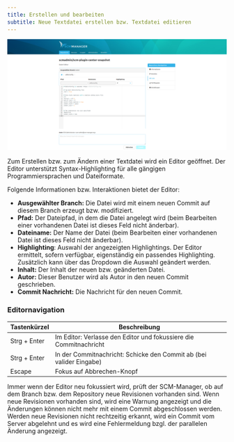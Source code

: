```yaml
---
title: Erstellen und bearbeiten
subtitle: Neue Textdatei erstellen bzw. Textdatei editieren
---
```

![Neue Textdatei erstellen](assets/fileEditor.png)

Zum Erstellen bzw. zum Ändern einer Textdatei wird ein Editor geöffnet. Der Editor unterstützt Syntax-Highlighting für alle gängigen Programmiersprachen und Dateiformate. 

Folgende Informationen bzw. Interaktionen bietet der Editor:

- **Ausgewählter Branch:** Die Datei wird mit einem neuen Commit auf diesem Branch erzeugt bzw. modifiziert.
- **Pfad:** Der Dateipfad, in dem die Datei angelegt wird (beim Bearbeiten einer vorhandenen Datei ist dieses Feld nicht änderbar).
- **Dateiname:** Der Name der Datei  (beim Bearbeiten einer vorhandenen Datei ist dieses Feld nicht änderbar).
- **Highlighting**: Auswahl der angezeigten Highlightings. Der Editor ermittelt, sofern verfügbar, eigenständig ein passendes Highlighting. Zusätzlich kann über das Dropdown die Auswahl geändert werden.
- **Inhalt:** Der Inhalt der neuen bzw. geänderten Datei.
- **Autor:** Dieser Benutzer wird als Autor in den neuen Commit geschrieben.
- **Commit Nachricht:** Die Nachricht für den neuen Commit.

### Editornavigation

| Tastenkürzel | Beschreibung                                                        |
|--------------|---------------------------------------------------------------------|
| Strg + Enter | Im Editor: Verlasse den Editor und fokussiere die Commitnachricht   |
| Strg + Enter | In der Commitnachricht: Schicke den Commit ab (bei valider Eingabe) |
| Escape       | Fokus auf Abbrechen-Knopf                                           |


Immer wenn der Editor neu fokussiert wird, prüft der SCM-Manager, ob auf dem Branch bzw. dem Repository neue Revisionen
vorhanden sind. Wenn neue Revisionen vorhanden sind, wird eine Warnung angezeigt und die Änderungen können nicht mehr
mit einem Commit abgeschlossen werden. Werden neue Revisionen nicht rechtzeitig erkannt, wird ein Commit vom Server
abgelehnt und es wird eine Fehlermeldung bzgl. der parallelen Änderung angezeigt.
